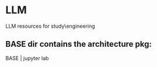 # LLM
LLM resources for study\engineering

## BASE dir contains the architecture pkg:
BASE
  | jupyter lab
    
